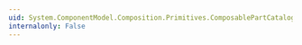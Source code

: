 ```yaml
---
uid: System.ComponentModel.Composition.Primitives.ComposablePartCatalog.GetExports(System.ComponentModel.Composition.Primitives.ImportDefinition)
internalonly: False
---
```

